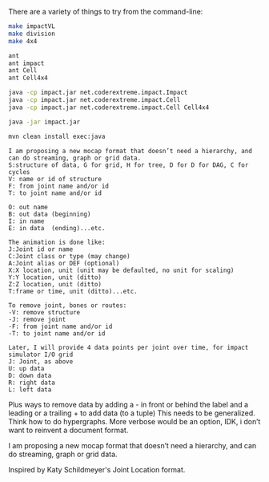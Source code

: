 There are a variety of things to try from the command-line:
```bash
make impactVL
make division
make 4x4

ant
ant impact
ant Cell
ant Cell4x4

java -cp impact.jar net.coderextreme.impact.Impact
java -cp impact.jar net.coderextreme.impact.Cell
java -cp impact.jar net.coderextreme.impact.Cell Cell4x4

java -jar impact.jar

mvn clean install exec:java
```
```
I am proposing a new mocap format that doesn’t need a hierarchy, and can do streaming, graph or grid data.
S:structure of data, G for grid, H for tree, D for D for DAG, C for cycles
V: name or id of structure 
F: from joint name and/or id
T: to joint name and/or id

O: out name
B: out data (beginning)
I: in name
E: in data  (ending)...etc. 

The animation is done like:
J:Joint id or name
C:Joint class or type (may change)
A:Joint alias or DEF (optional)
X:X location, unit (unit may be defaulted, no unit for scaling)
Y:Y location, unit (ditto)
Z:Z location, unit (ditto)
T:frame or time, unit (ditto)...etc.

To remove joint, bones or routes:
-V: remove structure  
-J: remove joint 
-F: from joint name and/or id
-T: to joint name and/or id

Later, I will provide 4 data points per joint over time, for impact simulator I/O grid
J: Joint, as above
U: up data
D: down data
R: right data
L: left data
```


Plus ways to remove data by adding a - in front or behind the label and a leading or a trailing + to add data (to a tuple)
This needs to be generalized. Think how to do hypergraphs. More verbose would be an option,
IDK, i don’t want to reinvent a document format.

I am proposing a new mocap format that doesn’t need a hierarchy, and can do streaming, graph or grid data.

Inspired by Katy Schildmeyer's Joint Location format.

